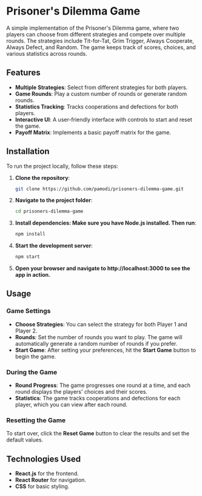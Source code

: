# Prisoner's Dilemma Game

A simple implementation of the Prisoner's Dilemma game, where two players can choose from different strategies and compete over multiple rounds. The strategies include Tit-for-Tat, Grim Trigger, Always Cooperate, Always Defect, and Random. The game keeps track of scores, choices, and various statistics across rounds.

## Features

- **Multiple Strategies**: Select from different strategies for both players.
- **Game Rounds**: Play a custom number of rounds or generate random rounds.
- **Statistics Tracking**: Tracks cooperations and defections for both players.
- **Interactive UI**: A user-friendly interface with controls to start and reset the game.
- **Payoff Matrix**: Implements a basic payoff matrix for the game.

## Installation

To run the project locally, follow these steps:

1. **Clone the repository**:
   ```bash
   git clone https://github.com/pamodi/prisoners-dilemma-game.git

2. **Navigate to the project folder**:
   ```bash
   cd prisoners-dilemma-game

3. **Install dependencies: Make sure you have Node.js installed. Then run**:
   ```bash
   npm install

4. **Start the development server**:
   ```bash
   npm start

5. **Open your browser and navigate to http://localhost:3000 to see the app in action.**

## Usage

### Game Settings
- **Choose Strategies**: You can select the strategy for both Player 1 and Player 2.
- **Rounds**: Set the number of rounds you want to play. The game will automatically generate a random number of rounds if you prefer.
- **Start Game**: After setting your preferences, hit the **Start Game** button to begin the game.

### During the Game
- **Round Progress**: The game progresses one round at a time, and each round displays the players' choices and their scores.
- **Statistics**: The game tracks cooperations and defections for each player, which you can view after each round.

### Resetting the Game
To start over, click the **Reset Game** button to clear the results and set the default values.

## Technologies Used
- **React.js** for the frontend.
- **React Router** for navigation.
- **CSS** for basic styling.

